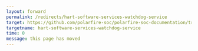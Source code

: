 ```yaml
---
layout: forward
permalink: /redirects/hart-software-services-watchdog-service
target: https://github.com/polarfire-soc/polarfire-soc-documentation/tree/master/hart-software-services/watchdog-service
targetname: hart-software-services-watchdog-service
time: 0
message: this page has moved
---
```

